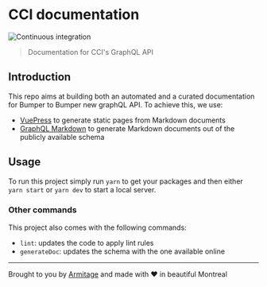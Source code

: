 # CCI documentation

![Continuous integration](https://github.com/Armitage35/cci_doc_v2/workflows/Continuous%20integration/badge.svg)

> Documentation for CCI's GraphQL API

## Introduction

This repo aims at building both an automated and a curated documentation for Bumper to Bumper new graphQL API. To achieve this, we use:

-   [VuePress](https://vuepress.vuejs.org/) to generate static pages from Markdown documents
-   [GraphQL Markdown](https://github.com/exogen/graphql-markdown) to generate Markdown documents out of the publicly available schema

## Usage

To run this project simply run `yarn` to get your packages and then either `yarn start` or `yarn dev` to start a local server.

### Other commands

This project also comes with the following commands:

-   `lint`: updates the code to apply lint rules
-   `generateDoc`: updates the schema with the one available online

---

Brought to you by [Armitage](https://armitageweb.net) and made with :heart: in beautiful Montreal
